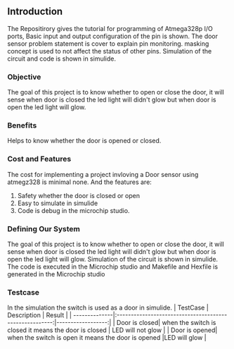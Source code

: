 ## Introduction 
The Repositirory  gives the tutorial for programming of Atmega328p I/O ports, Basic input and output configuration of the pin is shown. The door sensor problem statement is cover to explain pin monitoring. masking concept is used to not affect the status of other pins. Simulation of the circuit and code is shown in simulide.
### Objective
The goal of this project is to know whether to open or close the door, it will sense when door is closed the led light will didn't glow but when door is open the led light will glow.

### Benefits
Helps to know whether the door is opened or closed.

### Cost and Features
The cost for implementing a project invloving a Door sensor using atmegz328 is minimal none. And the features are:
1. Safety whether the door is closed or open
2. Easy to simulate in simulide
3. Code is debug in the microchip studio.

### Defining Our System
The goal of this project is to know whether to open or close the door, 
it will sense when door is closed the led light will didn't glow but when door is open the led light will glow.
Simulation of the circuit is shown in simulide.
The code is executed in the Microchip studio and Makefile and Hexfile is generated in the Microchip studio

### Testcase
In the simulation the switch is used as a door in simulide.
| TestCase      |                  Description                            |     Result        |
| --------------|:-------------------------------------------------------:|------------------:|
| Door is closed| when the switch is closed it means the door is closed   | LED will not glow |
| Door is opened| when the switch is open it means the door is opened     |LED will glow      |






